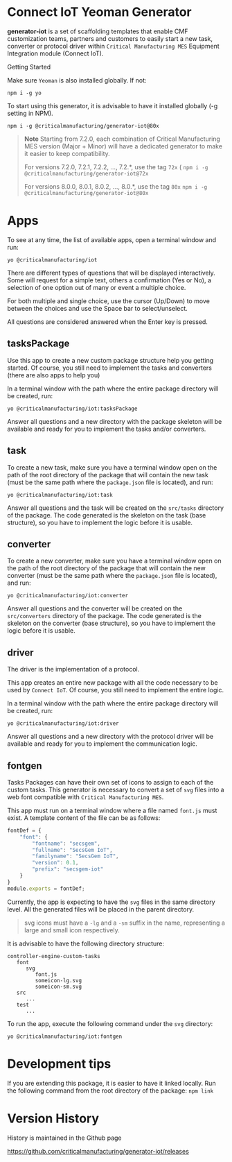 Connect IoT Yeoman Generator 
========= 

**generator-iot** is a set of scaffolding templates that enable CMF customization teams, partners and customers to easily start a new task, converter or protocol driver within `Critical Manufacturing MES` Equipment Integration module (Connect IoT).

Getting Started

Make sure `Yeoman` is also installed globally. If not:
```
npm i -g yo
```

To start using this generator, it is advisable to have it installed globally (-g setting in NPM).
```
npm i -g @criticalmanufacturing/generator-iot@80x
```
> **Note** Starting from 7.2.0, each combination of Critical Manufacturing MES version (Major + Minor) will have a dedicated generator to make it easier to keep compatibility.
>
> For versions 7.2.0, 7.2.1, 7.2.2, ..., 7.2.\*,  use the tag `72x` (
> `npm i -g @criticalmanufacturing/generator-iot@72x`
>
> For versions 8.0.0, 8.0.1, 8.0.2, ..., 8.0.\*, use the tag `80x`
> `npm i -g @criticalmanufacturing/generator-iot@80x`

# Apps

To see at any time, the list of available apps, open a terminal window and run:
```
yo @criticalmanufacturing/iot
```

There are different types of questions that will be displayed interactively. Some will request for a simple text, others a confirmation (Yes or No), a selection of one option out of many or event a multiple choice.

For both multiple and single choice, use the cursor (Up/Down) to move between the choices and use the Space bar to select/unselect.

All questions are considered answered when the Enter key is pressed.

## tasksPackage
Use this app to create a new custom package structure help you getting started. Of course, you still need to implement the tasks and converters (there are also apps to help you)

In a terminal window with the path where the entire package directory will be created, run:
```
yo @criticalmanufacturing/iot:tasksPackage
```
Answer all questions and a new directory with the package skeleton will be available and ready for you to implement the tasks and/or converters.

## task
To create a new task, make sure you have a terminal window open on the path of the root directory of the package that will contain the new task (must be the same path where the `package.json` file is located), and run:

```
yo @criticalmanufacturing/iot:task
```
Answer all questions and the task will be created on the `src/tasks` directory of the package.
The code generated is the skeleton on the task (base structure), so you have to implement the logic before it is usable.

## converter
To create a new converter, make sure you have a terminal window open on the path of the root directory of the package that will contain the new converter (must be the same path where the `package.json` file is located), and run:

```
yo @criticalmanufacturing/iot:converter
```
Answer all questions and the converter will be created on the `src/converters` directory of the package.
The code generated is the skeleton on the converter (base structure), so you have to implement the logic before it is usable.

## driver
The driver is the implementation of a protocol.

This app creates an entire new package with all the code necessary to be used by `Connect IoT`. Of course, you still need to implement the entire logic.

In a terminal window with the path where the entire package directory will be created, run:
```
yo @criticalmanufacturing/iot:driver
```
Answer all questions and a new directory with the protocol driver will be available and ready for you to implement the communication logic.

## fontgen

Tasks Packages can have their own set of icons to assign to each of the custom tasks. This generator is necessary to convert a set of `svg` files into a web font compatible with `Critical Manufacturing MES`.

This app must run on a terminal window where a file named `font.js` must exist. A template content of the file can be as follows:

```javascript
fontDef = {
	"font": {
		"fontname": "secsgem",
		"fullname": "SecsGem IoT",
		"familyname": "SecsGem IoT",
		"version": 0.1,
		"prefix": "secsgem-iot"
	}
}
module.exports = fontDef;
```

Currently, the app is expecting to have the `svg` files in the same directory level. All the generated files will be placed in the parent directory.

> svg icons must have a `-lg` and a `-sm` suffix in the name, representing a large and small icon respectively.

It is advisable to have the following directory structure:

```
controller-engine-custom-tasks
   font
      svg
         font.js
         someicon-lg.svg
         someicon-sm.svg
   src
      ...
   test
      ...
```

To run the app, execute the following command under the `svg` directory:

```
yo @criticalmanufacturing/iot:fontgen
```

# Development tips

If you are extending this package, it is easier to have it linked locally. Run the following command from the root directory of the package:
`npm link`

<!-- C:\Users\jpsantos\AppData\Roaming\npm\node_modules\@criticalmanufacturing\generator-iot -> N:\COMMON\EI\Business\Scaffolding\generator-iot -->

# Version History
History is maintained in the Github page

https://github.com/criticalmanufacturing/generator-iot/releases

